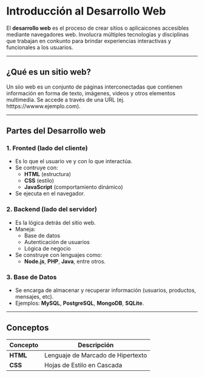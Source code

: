 # Introducción al Desarrollo Web 
El **desarrollo web** es el proceso de crear sitios o aplicaicones accesibles 
mediante navegadores web. Involucra múltiples tecnologías y disciplinas que 
trabajan en conkunto para brindar experiencias interactivas y funcionales a 
los usuarios. 

--- 

## ¿Qué es un sitio web? 
Un siio web es un conjunto de páginas interconectadas que contienen información 
en forma de texto, imágenes, videos y otros elementos multimedia. Se accede a través 
de una URL (ej. htttps://wwww.ejemplo.com).

--- 

## Partes del Desarrollo web

### 1. **Fronted (lado del cliente)**
- Es lo que el usuario ve y con lo que interactúa. 
- Se contruye con: 
    - **HTML** (estructura)
    - **CSS** (estilo)
    - **JavaScript** (comportamiento dinámico)
- Se ejecuta en el navegador. 

### 2. **Backend (lado del servidor)**
- Es la lógica detrás del sitio web. 
- Maneja: 
    - Base de datos 
    - Autenticación de usuarios 
    - Lógica de negocio 
- Se construye con lenguajes como: 
    - **Node.js**, **PHP**, **Java**, entre otros.

### 3. **Base de Datos** 
- Se encarga de almacenar y recuperar información (usuarios, productos, mensajes, etc). 
- Ejemplos: **MySQL**, **PostgreSQL**, **MongoDB**, **SQLite**. 

--- 
## Conceptos 

| Concepto | Descripción | 
|----------|----------|
| **HTML**   | Lenguaje de Marcado de Hipertexto | 
| **CSS**    | Hojas de Estilo en Cascada | 

